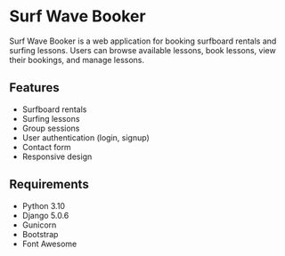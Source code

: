 # Surf Wave Booker

Surf Wave Booker is a web application for booking surfboard rentals and surfing lessons. Users can browse available lessons, book lessons, view their bookings, and manage lessons. 

## Features

- Surfboard rentals
- Surfing lessons
- Group sessions
- User authentication (login, signup)
- Contact form
- Responsive design

## Requirements

- Python 3.10
- Django 5.0.6
- Gunicorn
- Bootstrap
- Font Awesome



